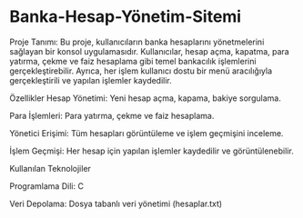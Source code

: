 # Banka-Hesap-Yönetim-Sitemi
Proje Tanımı:
Bu proje, kullanıcıların banka hesaplarını yönetmelerini sağlayan  bir konsol uygulamasıdır. Kullanıcılar, hesap açma, kapatma, para yatırma, çekme ve faiz hesaplama gibi temel bankacılık işlemlerini  gerçekleştirebilir. Ayrıca, her işlem kullanıcı dostu bir menü aracılığıyla gerçekleştirili ve yapılan işlemler kaydedilir. 

  Özellikler
Hesap Yönetimi: Yeni hesap açma, kapama, bakiye sorgulama.

Para İşlemleri: Para yatırma, çekme ve faiz hesaplama.

Yönetici Erişimi: Tüm hesapları görüntüleme ve işlem geçmişini inceleme.

İşlem Geçmişi: Her hesap için yapılan işlemler kaydedilir ve görüntülenebilir.

  Kullanılan Teknolojiler

Programlama Dili: C

Veri Depolama: Dosya tabanlı veri yönetimi (hesaplar.txt)
